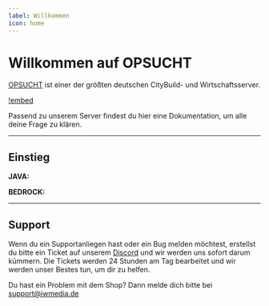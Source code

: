 ```yaml
---
label: Willkommen
icon: home
---
```

# Willkommen auf OPSUCHT

[OPSUCHT](https://opsucht.net/) ist einer der größten deutschen CityBuild- und Wirtschaftsserver. 

[!embed](https://www.youtube.com/embed/h-tlt6z7Tjc)

Passend zu unserem Server findest du hier eine Dokumentation, um alle deine Frage zu klären.

---

## Einstieg

**JAVA:**

**BEDROCK:**

---

## Support

Wenn du ein Supportanliegen hast oder ein Bug melden möchtest, erstellst du bitte ein Ticket auf unserem [Discord](https://discord.gg/opsucht/) und wir werden uns sofort darum kümmern. Die Tickets werden 24 Stunden am Tag bearbeitet und wir werden unser Bestes tun, um dir zu helfen.

Du hast ein Problem mit dem Shop? Dann melde dich bitte bei support@iwmedia.de

